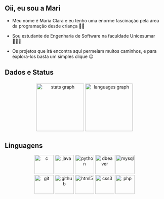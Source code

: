 ## Oii, eu sou a Mari

- Meu nome é Maria Clara e eu tenho uma enorme fascinação pela área da programação desde criança 👧🏻
  
- Sou estudante de Engenharia de Software na faculdade Unicesumar 👩🏻‍💻
  
- Os projetos que irá encontra aqui permeiam muitos caminhos, e para explora-los basta um simples clique 😉

## Dados e Status

###

<div align="center">
  <img src="https://github-readme-stats.vercel.app/api?username=Maarii007&hide_title=false&hide_rank=false&show_icons=true&include_all_commits=true&count_private=true&disable_animations=false&theme=jolly&locale=en&hide_border=false&order=1" height="150" alt="stats graph"  />
  
  <img src="https://github-readme-stats.vercel.app/api/top-langs?username=Maarii007&locale=en&hide_title=false&layout=compact&card_width=320&langs_count=5&theme=jolly&hide_border=true&order=2" height="150" alt="languages graph"  />

</div>

###

## Linguagens

<div align="center">
  <div>
    <img alt="c" height="60" src="https://cdn.jsdelivr.net/gh/devicons/devicon@latest/icons/c/c-original.svg" />
    <img alt="java" height="60" src="https://cdn.jsdelivr.net/gh/devicons/devicon@latest/icons/java/java-original.svg" />
    <img alt="python" height="60" src="https://cdn.jsdelivr.net/gh/devicons/devicon@latest/icons/python/python-original.svg" />
    <img alt="dbeaver" height="60" src="https://cdn.jsdelivr.net/gh/devicons/devicon@latest/icons/dbeaver/dbeaver-original.svg" />
    <img alt="mysql" height="60" src="https://cdn.jsdelivr.net/gh/devicons/devicon@latest/icons/mysql/mysql-original-wordmark.svg" />   
  </div>
  
  <div>
    <img alt="git" height="60" src="https://cdn.jsdelivr.net/gh/devicons/devicon@latest/icons/git/git-original.svg" />
    <img alt="github" height="60" src="https://cdn.jsdelivr.net/gh/devicons/devicon@latest/icons/github/github-original.svg" />
    <img alt="html5" height="60"src="https://cdn.jsdelivr.net/gh/devicons/devicon@latest/icons/html5/html5-original.svg" />
    <img alt="css3" height="60" src="https://cdn.jsdelivr.net/gh/devicons/devicon@latest/icons/css3/css3-original.svg" />    
    <img alt="php" height="60" src="https://cdn.jsdelivr.net/gh/devicons/devicon@latest/icons/php/php-original.svg" />
  </div>
</div>


